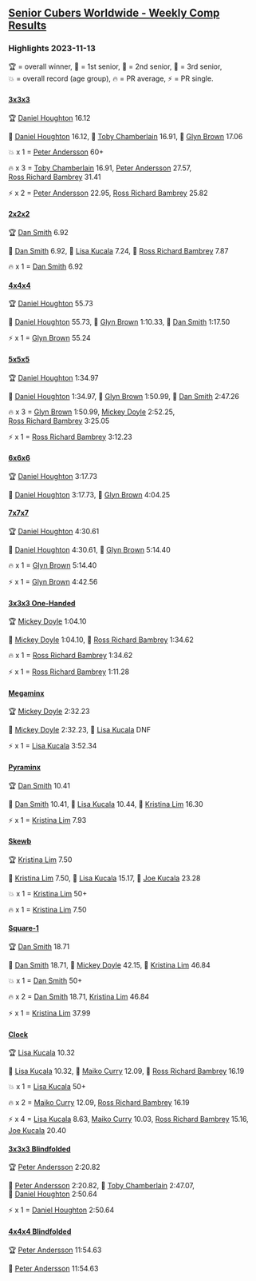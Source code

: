 <style>table {white-space: nowrap;}</style>
<link rel="stylesheet" type="text/css" href="/scw-comp/css/flags.css" />

## [Senior Cubers Worldwide - Weekly Comp Results](/scw-comp/results/)
### Highlights 2023-11-13

<span style="white-space: nowrap;">🏆 = overall winner</span>, <span style="white-space: nowrap;">🥇 = 1st senior</span>, <span style="white-space: nowrap;">🥈 = 2nd senior</span>, <span style="white-space: nowrap;">🥉 = 3rd senior</span>, <span style="white-space: nowrap;">💥 = overall record (age group)</span>, <span style="white-space: nowrap;">🔥 = PR average</span>, <span style="white-space: nowrap;">⚡ = PR single</span>.

#### [3x3x3](333.md)

<span style="white-space: nowrap;">🏆 [Daniel Houghton](../../persons/daniel_houghton/333.md) 16.12</span>

<span style="white-space: nowrap;">🥇 [Daniel Houghton](../../persons/daniel_houghton/333.md) 16.12</span>, <span style="white-space: nowrap;">🥈 [Toby Chamberlain](../../persons/toby_chamberlain/333.md) 16.91</span>, <span style="white-space: nowrap;">🥉 [Glyn Brown](../../persons/glyn_brown/333.md) 17.06</span>

💥 x 1 = <span style="white-space: nowrap;">[Peter Andersson](../../persons/peter_andersson/333.md) 60+</span>

🔥 x 3 = <span style="white-space: nowrap;">[Toby Chamberlain](../../persons/toby_chamberlain/333.md) 16.91</span>, <span style="white-space: nowrap;">[Peter Andersson](../../persons/peter_andersson/333.md) 27.57</span>, <span style="white-space: nowrap;">[Ross Richard Bambrey](../../persons/ross_richard_bambrey/333.md) 31.41</span>

⚡ x 2 = <span style="white-space: nowrap;">[Peter Andersson](../../persons/peter_andersson/333.md) 22.95</span>, <span style="white-space: nowrap;">[Ross Richard Bambrey](../../persons/ross_richard_bambrey/333.md) 25.82</span>

#### [2x2x2](222.md)

<span style="white-space: nowrap;">🏆 [Dan Smith](../../persons/dan_smith/222.md) 6.92</span>

<span style="white-space: nowrap;">🥇 [Dan Smith](../../persons/dan_smith/222.md) 6.92</span>, <span style="white-space: nowrap;">🥈 [Lisa Kucala](../../persons/lisa_kucala/222.md) 7.24</span>, <span style="white-space: nowrap;">🥉 [Ross Richard Bambrey](../../persons/ross_richard_bambrey/222.md) 7.87</span>

🔥 x 1 = <span style="white-space: nowrap;">[Dan Smith](../../persons/dan_smith/222.md) 6.92</span>

#### [4x4x4](444.md)

<span style="white-space: nowrap;">🏆 [Daniel Houghton](../../persons/daniel_houghton/444.md) 55.73</span>

<span style="white-space: nowrap;">🥇 [Daniel Houghton](../../persons/daniel_houghton/444.md) 55.73</span>, <span style="white-space: nowrap;">🥈 [Glyn Brown](../../persons/glyn_brown/444.md) 1:10.33</span>, <span style="white-space: nowrap;">🥉 [Dan Smith](../../persons/dan_smith/444.md) 1:17.50</span>

⚡ x 1 = <span style="white-space: nowrap;">[Glyn Brown](../../persons/glyn_brown/444.md) 55.24</span>

#### [5x5x5](555.md)

<span style="white-space: nowrap;">🏆 [Daniel Houghton](../../persons/daniel_houghton/555.md) 1:34.97</span>

<span style="white-space: nowrap;">🥇 [Daniel Houghton](../../persons/daniel_houghton/555.md) 1:34.97</span>, <span style="white-space: nowrap;">🥈 [Glyn Brown](../../persons/glyn_brown/555.md) 1:50.99</span>, <span style="white-space: nowrap;">🥉 [Dan Smith](../../persons/dan_smith/555.md) 2:47.26</span>

🔥 x 3 = <span style="white-space: nowrap;">[Glyn Brown](../../persons/glyn_brown/555.md) 1:50.99</span>, <span style="white-space: nowrap;">[Mickey Doyle](../../persons/mickey_doyle/555.md) 2:52.25</span>, <span style="white-space: nowrap;">[Ross Richard Bambrey](../../persons/ross_richard_bambrey/555.md) 3:25.05</span>

⚡ x 1 = <span style="white-space: nowrap;">[Ross Richard Bambrey](../../persons/ross_richard_bambrey/555.md) 3:12.23</span>

#### [6x6x6](666.md)

<span style="white-space: nowrap;">🏆 [Daniel Houghton](../../persons/daniel_houghton/666.md) 3:17.73</span>

<span style="white-space: nowrap;">🥇 [Daniel Houghton](../../persons/daniel_houghton/666.md) 3:17.73</span>, <span style="white-space: nowrap;">🥈 [Glyn Brown](../../persons/glyn_brown/666.md) 4:04.25</span>

#### [7x7x7](777.md)

<span style="white-space: nowrap;">🏆 [Daniel Houghton](../../persons/daniel_houghton/777.md) 4:30.61</span>

<span style="white-space: nowrap;">🥇 [Daniel Houghton](../../persons/daniel_houghton/777.md) 4:30.61</span>, <span style="white-space: nowrap;">🥈 [Glyn Brown](../../persons/glyn_brown/777.md) 5:14.40</span>

🔥 x 1 = <span style="white-space: nowrap;">[Glyn Brown](../../persons/glyn_brown/777.md) 5:14.40</span>

⚡ x 1 = <span style="white-space: nowrap;">[Glyn Brown](../../persons/glyn_brown/777.md) 4:42.56</span>

#### [3x3x3 One-Handed](333oh.md)

<span style="white-space: nowrap;">🏆 [Mickey Doyle](../../persons/mickey_doyle/333oh.md) 1:04.10</span>

<span style="white-space: nowrap;">🥇 [Mickey Doyle](../../persons/mickey_doyle/333oh.md) 1:04.10</span>, <span style="white-space: nowrap;">🥈 [Ross Richard Bambrey](../../persons/ross_richard_bambrey/333oh.md) 1:34.62</span>

🔥 x 1 = <span style="white-space: nowrap;">[Ross Richard Bambrey](../../persons/ross_richard_bambrey/333oh.md) 1:34.62</span>

⚡ x 1 = <span style="white-space: nowrap;">[Ross Richard Bambrey](../../persons/ross_richard_bambrey/333oh.md) 1:11.28</span>

#### [Megaminx](minx.md)

<span style="white-space: nowrap;">🏆 [Mickey Doyle](../../persons/mickey_doyle/minx.md) 2:32.23</span>

<span style="white-space: nowrap;">🥇 [Mickey Doyle](../../persons/mickey_doyle/minx.md) 2:32.23</span>, <span style="white-space: nowrap;">🥈 [Lisa Kucala](../../persons/lisa_kucala/minx.md) DNF</span>

⚡ x 1 = <span style="white-space: nowrap;">[Lisa Kucala](../../persons/lisa_kucala/minx.md) 3:52.34</span>

#### [Pyraminx](pyram.md)

<span style="white-space: nowrap;">🏆 [Dan Smith](../../persons/dan_smith/pyram.md) 10.41</span>

<span style="white-space: nowrap;">🥇 [Dan Smith](../../persons/dan_smith/pyram.md) 10.41</span>, <span style="white-space: nowrap;">🥈 [Lisa Kucala](../../persons/lisa_kucala/pyram.md) 10.44</span>, <span style="white-space: nowrap;">🥉 [Kristina Lim](../../persons/kristina_lim/pyram.md) 16.30</span>

⚡ x 1 = <span style="white-space: nowrap;">[Kristina Lim](../../persons/kristina_lim/pyram.md) 7.93</span>

#### [Skewb](skewb.md)

<span style="white-space: nowrap;">🏆 [Kristina Lim](../../persons/kristina_lim/skewb.md) 7.50</span>

<span style="white-space: nowrap;">🥇 [Kristina Lim](../../persons/kristina_lim/skewb.md) 7.50</span>, <span style="white-space: nowrap;">🥈 [Lisa Kucala](../../persons/lisa_kucala/skewb.md) 15.17</span>, <span style="white-space: nowrap;">🥉 [Joe Kucala](../../persons/joe_kucala/skewb.md) 23.28</span>

💥 x 1 = <span style="white-space: nowrap;">[Kristina Lim](../../persons/kristina_lim/skewb.md) 50+</span>

🔥 x 1 = <span style="white-space: nowrap;">[Kristina Lim](../../persons/kristina_lim/skewb.md) 7.50</span>

#### [Square-1](sq1.md)

<span style="white-space: nowrap;">🏆 [Dan Smith](../../persons/dan_smith/sq1.md) 18.71</span>

<span style="white-space: nowrap;">🥇 [Dan Smith](../../persons/dan_smith/sq1.md) 18.71</span>, <span style="white-space: nowrap;">🥈 [Mickey Doyle](../../persons/mickey_doyle/sq1.md) 42.15</span>, <span style="white-space: nowrap;">🥉 [Kristina Lim](../../persons/kristina_lim/sq1.md) 46.84</span>

💥 x 1 = <span style="white-space: nowrap;">[Dan Smith](../../persons/dan_smith/sq1.md) 50+</span>

🔥 x 2 = <span style="white-space: nowrap;">[Dan Smith](../../persons/dan_smith/sq1.md) 18.71</span>, <span style="white-space: nowrap;">[Kristina Lim](../../persons/kristina_lim/sq1.md) 46.84</span>

⚡ x 1 = <span style="white-space: nowrap;">[Kristina Lim](../../persons/kristina_lim/sq1.md) 37.99</span>

#### [Clock](clock.md)

<span style="white-space: nowrap;">🏆 [Lisa Kucala](../../persons/lisa_kucala/clock.md) 10.32</span>

<span style="white-space: nowrap;">🥇 [Lisa Kucala](../../persons/lisa_kucala/clock.md) 10.32</span>, <span style="white-space: nowrap;">🥈 [Maiko Curry](../../persons/maiko_curry/clock.md) 12.09</span>, <span style="white-space: nowrap;">🥉 [Ross Richard Bambrey](../../persons/ross_richard_bambrey/clock.md) 16.19</span>

💥 x 1 = <span style="white-space: nowrap;">[Lisa Kucala](../../persons/lisa_kucala/clock.md) 50+</span>

🔥 x 2 = <span style="white-space: nowrap;">[Maiko Curry](../../persons/maiko_curry/clock.md) 12.09</span>, <span style="white-space: nowrap;">[Ross Richard Bambrey](../../persons/ross_richard_bambrey/clock.md) 16.19</span>

⚡ x 4 = <span style="white-space: nowrap;">[Lisa Kucala](../../persons/lisa_kucala/clock.md) 8.63</span>, <span style="white-space: nowrap;">[Maiko Curry](../../persons/maiko_curry/clock.md) 10.03</span>, <span style="white-space: nowrap;">[Ross Richard Bambrey](../../persons/ross_richard_bambrey/clock.md) 15.16</span>, <span style="white-space: nowrap;">[Joe Kucala](../../persons/joe_kucala/clock.md) 20.40</span>

#### [3x3x3 Blindfolded](333bf.md)

<span style="white-space: nowrap;">🏆 [Peter Andersson](../../persons/peter_andersson/333bf.md) 2:20.82</span>

<span style="white-space: nowrap;">🥇 [Peter Andersson](../../persons/peter_andersson/333bf.md) 2:20.82</span>, <span style="white-space: nowrap;">🥈 [Toby Chamberlain](../../persons/toby_chamberlain/333bf.md) 2:47.07</span>, <span style="white-space: nowrap;">🥉 [Daniel Houghton](../../persons/daniel_houghton/333bf.md) 2:50.64</span>

⚡ x 1 = <span style="white-space: nowrap;">[Daniel Houghton](../../persons/daniel_houghton/333bf.md) 2:50.64</span>

#### [4x4x4 Blindfolded](444bf.md)

<span style="white-space: nowrap;">🏆 [Peter Andersson](../../persons/peter_andersson/444bf.md) 11:54.63</span>

<span style="white-space: nowrap;">🥇 [Peter Andersson](../../persons/peter_andersson/444bf.md) 11:54.63</span>


<!-- Global site tag (gtag.js) - Google Analytics -->
<script async src="https://www.googletagmanager.com/gtag/js?id=UA-86348435-3"></script>
<script>window.dataLayer = window.dataLayer || []; function gtag() {dataLayer.push(arguments);} gtag('js', new Date()); gtag('config', 'UA-86348435-3');</script>
